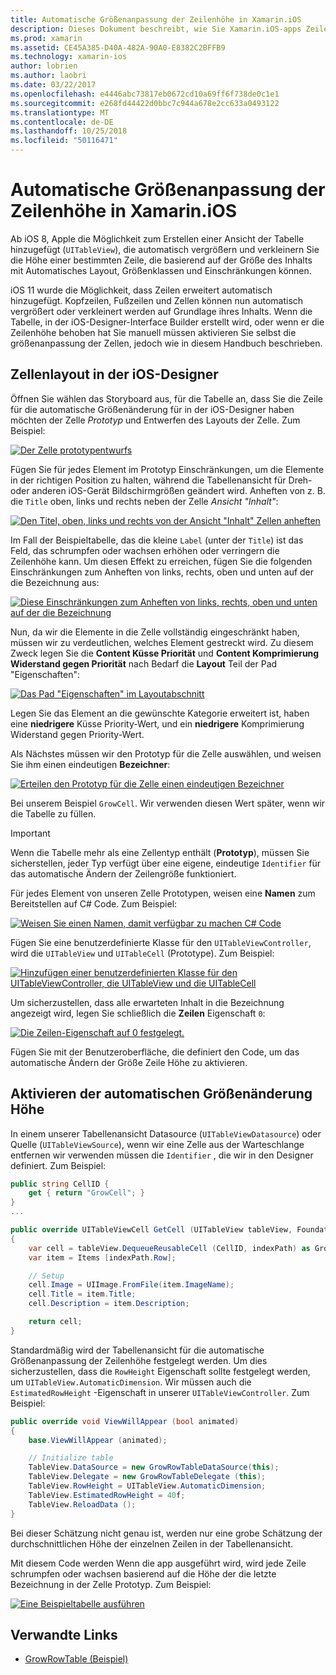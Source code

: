 ```yaml
---
title: Automatische Größenanpassung der Zeilenhöhe in Xamarin.iOS
description: Dieses Dokument beschreibt, wie Sie Xamarin.iOS-apps Zeilen der Tabelle anzeigen hinzufügen, dessen Höhe basierend auf Inhalt variiert. Es wird erläutert, Zellenlayout im iOS-Designer, und aktivieren, automatische Größenänderung Höhe.
ms.prod: xamarin
ms.assetid: CE45A385-D40A-482A-90A0-E8382C2BFFB9
ms.technology: xamarin-ios
author: lobrien
ms.author: laobri
ms.date: 03/22/2017
ms.openlocfilehash: e4446abc73817eb0672cd10a69ff6f738de0c1e1
ms.sourcegitcommit: e268fd44422d0bbc7c944a678e2cc633a0493122
ms.translationtype: MT
ms.contentlocale: de-DE
ms.lasthandoff: 10/25/2018
ms.locfileid: "50116471"
---
```

# <a name="auto-sizing-row-height-in-xamarinios"></a>Automatische Größenanpassung der Zeilenhöhe in Xamarin.iOS

Ab iOS 8, Apple die Möglichkeit zum Erstellen einer Ansicht der Tabelle hinzugefügt (`UITableView`), die automatisch vergrößern und verkleinern Sie die Höhe einer bestimmten Zeile, die basierend auf der Größe des Inhalts mit Automatisches Layout, Größenklassen und Einschränkungen können.

iOS 11 wurde die Möglichkeit, dass Zeilen erweitert automatisch hinzugefügt. Kopfzeilen, Fußzeilen und Zellen können nun automatisch vergrößert oder verkleinert werden auf Grundlage ihres Inhalts. Wenn die Tabelle, in der iOS-Designer-Interface Builder erstellt wird, oder wenn er die Zeilenhöhe behoben hat Sie manuell müssen aktivieren Sie selbst die größenanpassung der Zellen, jedoch wie in diesem Handbuch beschrieben.

## <a name="cell-layout-in-the-ios-designer"></a>Zellenlayout in der iOS-Designer

Öffnen Sie wählen das Storyboard aus, für die Tabelle an, dass Sie die Zeile für die automatische Größenänderung für in der iOS-Designer haben möchten der Zelle *Prototyp* und Entwerfen des Layouts der Zelle. Zum Beispiel:

[![](autosizing-row-height-images/table01.png "Der Zelle prototypentwurfs")](autosizing-row-height-images/table01.png#lightbox)

Fügen Sie für jedes Element im Prototyp Einschränkungen, um die Elemente in der richtigen Position zu halten, während die Tabellenansicht für Dreh- oder anderen iOS-Gerät Bildschirmgrößen geändert wird. Anheften von z. B. die `Title` oben, links und rechts neben der Zelle *Ansicht "Inhalt"*:

[![](autosizing-row-height-images/table02.png "Den Titel, oben, links und rechts von der Ansicht \"Inhalt\" Zellen anheften")](autosizing-row-height-images/table02.png#lightbox)

Im Fall der Beispieltabelle, das die kleine `Label` (unter der `Title`) ist das Feld, das schrumpfen oder wachsen erhöhen oder verringern die Zeilenhöhe kann. Um diesen Effekt zu erreichen, fügen Sie die folgenden Einschränkungen zum Anheften von links, rechts, oben und unten auf der die Bezeichnung aus:

[![](autosizing-row-height-images/table03.png "Diese Einschränkungen zum Anheften von links, rechts, oben und unten auf der die Bezeichnung")](autosizing-row-height-images/table03.png#lightbox)

Nun, da wir die Elemente in die Zelle vollständig eingeschränkt haben, müssen wir zu verdeutlichen, welches Element gestreckt wird. Zu diesem Zweck legen Sie die **Content Küsse Priorität** und **Content Komprimierung Widerstand gegen Priorität** nach Bedarf die **Layout** Teil der Pad "Eigenschaften":

[![](autosizing-row-height-images/table03a.png "Das Pad \"Eigenschaften\" im Layoutabschnitt")](autosizing-row-height-images/table03a.png#lightbox)

Legen Sie das Element an die gewünschte Kategorie erweitert ist, haben eine **niedrigere** Küsse Priority-Wert, und ein **niedrigere** Komprimierung Widerstand gegen Priority-Wert.

Als Nächstes müssen wir den Prototyp für die Zelle auswählen, und weisen Sie ihm einen eindeutigen **Bezeichner**:

[![](autosizing-row-height-images/table04.png "Erteilen den Prototyp für die Zelle einen eindeutigen Bezeichner")](autosizing-row-height-images/table04.png#lightbox)

Bei unserem Beispiel `GrowCell`. Wir verwenden diesen Wert später, wenn wir die Tabelle zu füllen.

> [!IMPORTANT]
> Wenn die Tabelle mehr als eine Zellentyp enthält (**Prototyp**), müssen Sie sicherstellen, jeder Typ verfügt über eine eigene, eindeutige `Identifier` für das automatische Ändern der Zeilengröße funktioniert.

Für jedes Element von unseren Zelle Prototypen, weisen eine **Namen** zum Bereitstellen auf C# Code. Zum Beispiel:

[![](autosizing-row-height-images/table05.png "Weisen Sie einen Namen, damit verfügbar zu machen C# Code")](autosizing-row-height-images/table05.png#lightbox)

Fügen Sie eine benutzerdefinierte Klasse für den `UITableViewController`, wird die `UITableView` und `UITableCell` (Prototype). Zum Beispiel: 

[![](autosizing-row-height-images/table06.png "Hinzufügen einer benutzerdefinierten Klasse für den UITableViewController, die UITableView und die UITableCell")](autosizing-row-height-images/table06.png#lightbox)

Um sicherzustellen, dass alle erwarteten Inhalt in die Bezeichnung angezeigt wird, legen Sie schließlich die **Zeilen** Eigenschaft `0`:

[![](autosizing-row-height-images/table06.png "Die Zeilen-Eigenschaft auf 0 festgelegt.")](autosizing-row-height-images/table06a.png#lightbox)

Fügen Sie mit der Benutzeroberfläche, die definiert den Code, um das automatische Ändern der Größe Zeile Höhe zu aktivieren.

## <a name="enabling-auto-resizing-height"></a>Aktivieren der automatischen Größenänderung Höhe

In einem unserer Tabellenansicht Datasource (`UITableViewDatasource`) oder Quelle (`UITableViewSource`), wenn wir eine Zelle aus der Warteschlange entfernen wir verwenden müssen die `Identifier` , die wir in den Designer definiert. Zum Beispiel:

```csharp
public string CellID {
    get { return "GrowCell"; }
}
...

public override UITableViewCell GetCell (UITableView tableView, Foundation.NSIndexPath indexPath)
{
    var cell = tableView.DequeueReusableCell (CellID, indexPath) as GrowRowTableCell;
    var item = Items [indexPath.Row];

    // Setup
    cell.Image = UIImage.FromFile(item.ImageName);
    cell.Title = item.Title;
    cell.Description = item.Description;

    return cell;
}
```

Standardmäßig wird der Tabellenansicht für die automatische Größenanpassung der Zeilenhöhe festgelegt werden. Um dies sicherzustellen, dass die `RowHeight` Eigenschaft sollte festgelegt werden, um `UITableView.AutomaticDimension`. Wir müssen auch die `EstimatedRowHeight` -Eigenschaft in unserer `UITableViewController`. Zum Beispiel:

```csharp
public override void ViewWillAppear (bool animated)
{
    base.ViewWillAppear (animated);

    // Initialize table
    TableView.DataSource = new GrowRowTableDataSource(this);
    TableView.Delegate = new GrowRowTableDelegate (this);
    TableView.RowHeight = UITableView.AutomaticDimension;
    TableView.EstimatedRowHeight = 40f;
    TableView.ReloadData ();
}
```

Bei dieser Schätzung nicht genau ist, werden nur eine grobe Schätzung der durchschnittlichen Höhe der einzelnen Zeilen in der Tabellenansicht.

Mit diesem Code werden Wenn die app ausgeführt wird, wird jede Zeile schrumpfen oder wachsen basierend auf die Höhe der die letzte Bezeichnung in der Zelle Prototyp. Zum Beispiel:

[![](autosizing-row-height-images/table07.png "Eine Beispieltabelle ausführen")](autosizing-row-height-images/table07.png#lightbox)


## <a name="related-links"></a>Verwandte Links

- [GrowRowTable (Beispiel)](https://developer.xamarin.com/samples/monotouch/GrowRowTable/)
